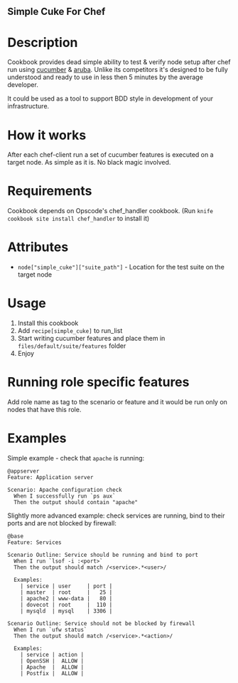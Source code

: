 ## Simple Cuke For Chef

Description
===========
Cookbook provides dead simple ability to test & verify node setup after chef run using [cucumber](https://github.com/cucumber/cucumber) & [aruba](https://github.com/cucumber/aruba). Unlike its competitors it's designed to be fully understood and ready to use in less then 5 minutes by the average developer.

It could be used as a tool to support BDD style in development of your infrastructure.

How it works
============
After each chef-client run a set of cucumber features is executed on a target node. As simple as it is. No black magic involved.

Requirements
============
Cookbook depends on Opscode's chef_handler cookbook. (Run `knife cookbook site install chef_handler` to install it)

Attributes
==========
* `node["simple_cuke"]["suite_path"]` - Location for the test suite on the target node

Usage
=====
1. Install this cookbook
2. Add `recipe[simple_cuke]` to run_list
3. Start writing cucumber features and place them in `files/default/suite/features` folder
4. Enjoy

Running role specific features
==============================
Add role name as tag to the scenario or feature and it would be run only on nodes that have this role.

Examples
========

Simple example - check that `apache` is running:

```gherkin
@appserver
Feature: Application server

Scenario: Apache configuration check
  When I successfully run `ps aux`
  Then the output should contain "apache"
```

Slightly more advanced example: check services are running, bind to their ports and are not blocked by firewall:

```gherkin
@base
Feature: Services

Scenario Outline: Service should be running and bind to port
  When I run `lsof -i :<port>`
  Then the output should match /<service>.*<user>/

  Examples:
    | service | user     | port |
    | master  | root     |   25 |
    | apache2 | www-data |   80 |
    | dovecot | root     |  110 |
    | mysqld  | mysql    | 3306 |

Scenario Outline: Service should not be blocked by firewall
  When I run `ufw status`
  Then the output should match /<service>.*<action>/

  Examples:
    | service | action |
    | OpenSSH |  ALLOW |
    | Apache  |  ALLOW |
    | Postfix |  ALLOW |
```